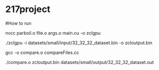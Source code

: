 # 217project

#How to run

nvcc parboil.o file.o args.o main.cu -o zclgpu

./zclgpu -i datasets/small/input/32_32_32_dataset.bin -o zcloutput.bin

gcc -o compare.o compareFiles.cc

./compare.o zcloutput.bin datasets/small/output/32_32_32_dataset.out

